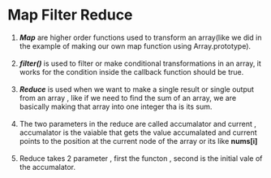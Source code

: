 # Map Filter Reduce

1. ***Map*** are higher order functions used to transform an array(like we did in the example of making our own map function using Array.prototype).<br><br>
2. ***filter()*** is used to filter or make conditional transformations in an array, it works for the condition inside the callback function should be true.<br><br>
3. ***Reduce*** is used when we want to make a single result or single output from an array , like if we need to find the sum of an array, we are basically making that array into one integer tha is its sum.<br><br>
4. The two parameters in the reduce are called accumalator and current , accumalator is the vaiable that gets the value accumalated and current points to the position at the current node of the array or its like **nums[i]** <br><br>
5. Reduce takes 2 parameter , first the functon , second is the initial vale of the accumalator.